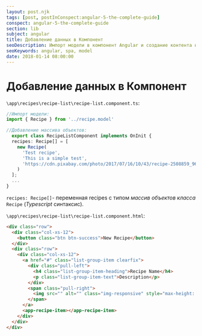 ```yaml
---
layout: post.njk
tags: [post, postInConspect:angular-5-the-complete-guide]
conspect: angular-5-the-complete-guide
section: lib
subject: angular
title: Добавление данных в Компонент
seoDescription: Импорт модели в компонент Angular и создание контента на основе модели.
seoKeywords: angular, spa, model
date: 2018-01-14 08:00:00
---
```

# Добавление данных в Компонент

`\app\recipes\recipe-list\recipe-list.component.ts`:

```typescript
//Импорт модели:
import { Recipe } from '../recipe.model'

//Добавление массива объектов:
  export class RecipeListComponent implements OnInit {
  recipes: Recipe[] = [
    new Recipe(
      'Test recipe', 
      'This is a simple test', 
      'https://cdn.pixabay.com/photo/2017/07/16/10/43/recipe-2508859_960_720.jpg'
    )
  ];
  ...
}
```

`recipes: Recipe[]`- переменная recipes с типом *массив объектов класса* `Recipe` (*Typescript* синтаксис).

`\app\recipes\recipe-list\recipe-list.component.html`:

```html
<div class="row">
  <div class="col-xs-12">
    <button class="btn btn-success">New Recipe</button>
  </div>
  <div class="row">
    <div class="col-xs-12">
      <a href="#" class="list-group-item clearfix">
        <div class="pull-left">
          <h4 class="list-group-item-heading">Recipe Name</h4>
          <p class="list-group-item-text">Description</p>
        </div>
        <span class="pull-right">
          <img src="" alt="" class="img-responsive" style="max-height: 50px;">
        </span>
      </a>
      <app-recipe-item></app-recipe-item>
    </div>
  </div>
</div>
```